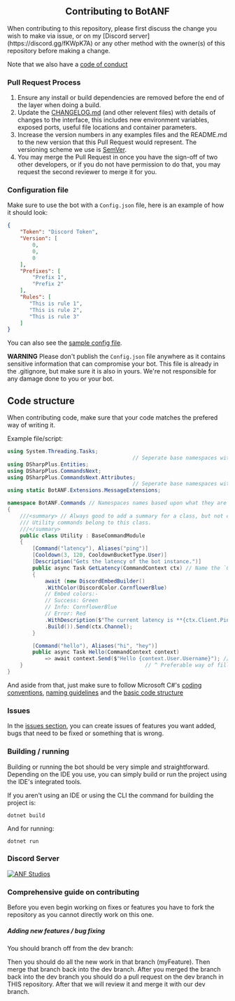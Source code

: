 <h2 align="center">Contributing to BotANF</h2>
When contributing to this repository, please first discuss the change you wish to make via issue, or on my [Discord server](https://discord.gg/fKWpK7A) or any other method with the owner(s) of this repository before making a change.

Note that we also have a [code of conduct](CODE_OF_CONDUCT.md)

### Pull Request Process

1. Ensure any install or build dependencies are removed before the end of the layer when doing a 
   build.
2. Update the [CHANGELOG.md](CHANGELOG.MD) (and other relevent files) with details of changes to the interface, this includes new environment variables, exposed ports, useful file locations and container parameters.
3. Increase the version numbers in any examples files and the README.md to the new version that this
   Pull Request would represent. The versioning scheme we use is [SemVer](http://semver.org/).
4. You may merge the Pull Request in once you have the sign-off of two other developers, or if you 
   do not have permission to do that, you may request the second reviewer to merge it for you.

### Configuration file
Make sure to use the bot with a `Config.json` file, here is an example of how it should look:
```json
{
    "Token": "Discord Token",
    "Version": [
        0,
        0,
        0
    ],
    "Prefixes": [
        "Prefix 1",
        "Prefix 2"
    ],
    "Rules": [
       "This is rule 1",
       "This is rule 2",
       "This is rule 3"
    ]
}
```
You can also see the [sample config file](Sample.Config.json).

**WARNING** Please don't publish the `Config.json` file anywhere as it contains sensitive information that can compromise your bot. This file is already in the .gitignore, but make sure it is also in yours. We're not responsible for any damage done to you or your bot.

## Code structure
When contributing code, make sure that your code matches the prefered way of writing it.

Example file/script:
```cs
using System.Threading.Tasks;
                                        // Seperate base namespaces with one line
using DSharpPlus.Entities;
using DSharpPlus.CommandsNext;
using DSharpPlus.CommandsNext.Attributes;
                                        // Seperate base namespaces with one line
using static BotANF.Extensions.MessageExtensions;

namespace BotANF.Commands // Namespaces names based upon what they are for.
{
    ///<summary> // Always good to add a summary for a class, but not compulsory.
    /// Utility commands belong to this class.
    ///</summary>
    public class Utility : BaseCommandModule
    {
        [Command("latency"), Aliases("ping")]
        [Cooldown(3, 120, CooldownBucketType.User)]
        [Description("Gets the latency of the bot instance.")]
        public async Task GetLatency(CommandContext ctx) // Name the `CommandContext` either context or ctx.
        {
            await (new DiscordEmbedBuilder()
            .WithColor(DiscordColor.CornflowerBlue)
            // Embed colors:-
            // Success: Green
            // Info: CornflowerBlue
            // Error: Red
            .WithDescription($"The current latency is **{ctx.Client.Ping}**ms")
            .Build()).Send(ctx.Channel);
        }

        [Command("hello"), Aliases("hi", "hey")]
        public async Task Hello(CommandContext context)
            => await context.Send($"Hello {context.User.Username}"); // Preferable way of sending a simple message.
    }                                       // ^ Preferable way of filling arguments in a string.
}
```

And aside from that, just make sure to follow Microsoft C#'s [coding conventions](https://docs.microsoft.com/en-us/dotnet/csharp/programming-guide/inside-a-program/coding-conventions), [naming guidelines](https://docs.microsoft.com/en-us/dotnet/standard/design-guidelines/naming-guidelines) and the [basic code structure](https://docs.microsoft.com/en-us/dotnet/csharp/programming-guide/inside-a-program/general-structure-of-a-csharp-program)

### Issues
In the [issues section](https://github.com/ANF-Studios/BotANF/issues), you can create issues of features you want added, bugs that need to be fixed or something that is wrong.

### Building / running
Building or running the bot should be very simple and straightforward. Depending on the IDE you use, you can simply build or run the project using the IDE's integrated tools.

If you aren't using an IDE or using the CLI the command for building the project is:
```
dotnet build
```
And for running:
```
dotnet run
```

### Discord Server
[![ANF Studios](https://discord.com/api/guilds/732064655396044840/embed.png?style=banner3)](https://discord.gg/fKWpK7A)

### Comprehensive guide on contributing
Before you even begin working on fixes or features you have to fork the repository as you cannot directly work on this one.

##### Adding new features / bug fixing
You should branch off from the dev branch:

Then you should do all the new work in that branch (myFeature). Then merge that branch back into the dev branch.
After you merged the branch back into the dev branch you should do a pull request on the dev branch in THIS repository. After that we will review it and merge it with our dev branch.